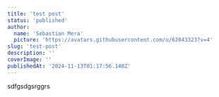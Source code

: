```yaml
---
title: 'test post'
status: 'published'
author:
  name: 'Sebastian Mera'
  picture: 'https://avatars.githubusercontent.com/u/62043323?v=4'
slug: 'test-post'
description: ''
coverImage: ''
publishedAt: '2024-11-13T01:17:56.148Z'
---
```


sdfgsdgsrggrs